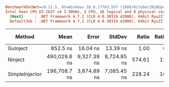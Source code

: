 ``` ini

BenchmarkDotNet=v0.11.5, OS=Windows 10.0.17763.557 (1809/October2018Update/Redstone5)
Intel Xeon CPU E5-2637 v4 3.50GHz, 2 CPU, 16 logical and 8 physical cores
  [Host]     : .NET Framework 4.7.2 (CLR 4.0.30319.42000), 64bit RyuJIT-v4.7.3416.0
  DefaultJob : .NET Framework 4.7.2 (CLR 4.0.30319.42000), 64bit RyuJIT-v4.7.3416.0


```
|         Method |         Mean |       Error |      StdDev |  Ratio | RatioSD |  Gen 0 |  Gen 1 | Gen 2 | Allocated |
|--------------- |-------------:|------------:|------------:|-------:|--------:|-------:|-------:|------:|----------:|
|       GuInject |     852.5 ns |    16.04 ns |    13.39 ns |   1.00 |    0.00 | 0.2003 |      - |     - |   1.23 KB |
|        Ninject | 490,029.8 ns | 9,327.39 ns | 8,724.85 ns | 574.61 |   12.84 | 6.3477 | 2.9297 |     - |  39.55 KB |
| SimpleInjector | 196,708.7 ns | 3,874.89 ns | 7,085.45 ns | 228.24 |   10.32 | 5.6152 | 0.2441 |     - |  35.36 KB |

